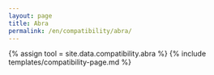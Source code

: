 ```yaml
---
layout: page
title: Abra
permalink: /en/compatibility/abra/
---
```

{% assign tool = site.data.compatibility.abra %}
{% include templates/compatibility-page.md %}
